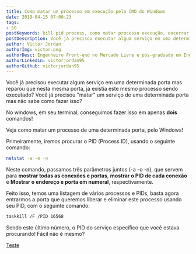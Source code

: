 ```yaml
---
title: Como matar um processo em execução pelo CMD do Windows
date: 2019-04-15 07:00:23
tags:
- SO
postKeywords: kill pid process, como matar processo execução, encerrar processo, matar processo
postDescription: Você já precisou executar algum serviço em uma determinada porta mas reparou que nesta mesma porta, já existia este mesmo processo sendo executado? Você já precisou "matar" um serviço de uma determinada porta mas não sabe como fazer isso? No windows, em seu terminal, conseguimos fazer isso em apenas dois comandos!
author: Victor Jordan
authorImg: victor.png
authorDesc: Engenheiro Front-end no Mercado Livre e pós-graduado em Engenharia de Software pela PUC-MG e formado em Banco de Dados pela Fatec, apaixonado por usabilidade, performance e UX!
authorLinkedin: victorjordan95
authorGithub: victorjordan95
---
```


Você já precisou executar algum serviço em uma determinada porta mas reparou que nesta mesma porta, já existia este mesmo processo sendo executado? Você já precisou "matar" um serviço de uma determinada porta mas não sabe como fazer isso?

No windows, em seu terminal, conseguimos fazer isso em apenas **dois** comandos!

Veja como matar um processo de uma determinada porta, pelo Windows!

<!-- more -->

Primeiramente, iremos procurar o PID (Process ID), usando o seguinte comando:

```bash
netstat -a -o -n
```

Neste comando, passamos três parâmetros juntos (-a -o -n), que servem para **mostrar todas as conexões e portas**, **mostrar o PID de cada conexão** e **Mostrar o endereço e porta em numeral**, respectivamente.

Feito isso, temos uma listagem de vários processos e PIDs, basta agora entrarmos a porta que queremos liberar e eliminar este processo usando seu PID, com o seguinte comando:

```bash
taskkill /F /PID 16568
```

Sendo este último número, o PID do serviço específico que você estava procurando!
Fácil não é mesmo?

[Teste](acerstore://acerstore/productId=685)
